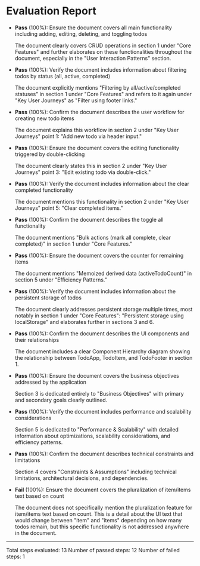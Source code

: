 # Evaluation Report

- **Pass** (100%): Ensure the document covers all main functionality including adding, editing, deleting, and toggling todos
  
  The document clearly covers CRUD operations in section 1 under "Core Features" and further elaborates on these functionalities throughout the document, especially in the "User Interaction Patterns" section.

- **Pass** (100%): Verify the document includes information about filtering todos by status (all, active, completed)
  
  The document explicitly mentions "Filtering by all/active/completed statuses" in section 1 under "Core Features" and refers to it again under "Key User Journeys" as "Filter using footer links."

- **Pass** (100%): Confirm the document describes the user workflow for creating new todo items
  
  The document explains this workflow in section 2 under "Key User Journeys" point 1: "Add new todo via header input."

- **Pass** (100%): Ensure the document covers the editing functionality triggered by double-clicking
  
  The document clearly states this in section 2 under "Key User Journeys" point 3: "Edit existing todo via double-click."

- **Pass** (100%): Verify the document includes information about the clear completed functionality
  
  The document mentions this functionality in section 2 under "Key User Journeys" point 5: "Clear completed items."

- **Pass** (100%): Confirm the document describes the toggle all functionality
  
  The document mentions "Bulk actions (mark all complete, clear completed)" in section 1 under "Core Features."

- **Pass** (100%): Ensure the document covers the counter for remaining items
  
  The document mentions "Memoized derived data (activeTodoCount)" in section 5 under "Efficiency Patterns."

- **Pass** (100%): Verify the document includes information about the persistent storage of todos
  
  The document clearly addresses persistent storage multiple times, most notably in section 1 under "Core Features": "Persistent storage using localStorage" and elaborates further in sections 3 and 6.

- **Pass** (100%): Confirm the document describes the UI components and their relationships
  
  The document includes a clear Component Hierarchy diagram showing the relationship between TodoApp, TodoItem, and TodoFooter in section 1.

- **Pass** (100%): Ensure the document covers the business objectives addressed by the application
  
  Section 3 is dedicated entirely to "Business Objectives" with primary and secondary goals clearly outlined.

- **Pass** (100%): Verify the document includes performance and scalability considerations
  
  Section 5 is dedicated to "Performance & Scalability" with detailed information about optimizations, scalability considerations, and efficiency patterns.

- **Pass** (100%): Confirm the document describes technical constraints and limitations
  
  Section 4 covers "Constraints & Assumptions" including technical limitations, architectural decisions, and dependencies.

- **Fail** (100%): Ensure the document covers the pluralization of item/items text based on count
  
  The document does not specifically mention the pluralization feature for item/items text based on count. This is a detail about the UI text that would change between "item" and "items" depending on how many todos remain, but this specific functionality is not addressed anywhere in the document.

---

Total steps evaluated: 13
Number of passed steps: 12
Number of failed steps: 1